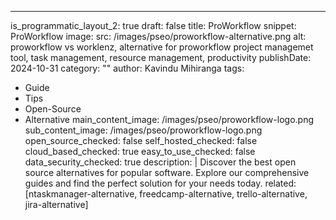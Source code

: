 ---
is_programmatic_layout_2: true
draft: false
title: ProWorkflow
snippet: ProWorkflow
image:
  src: /images/pseo/proworkflow-alternative.png
  alt: proworkflow vs worklenz, alternative for proworkflow project managemet tool, task management, resource management, productivity
publishDate: 2024-10-31
category: ""
author: Kavindu Mihiranga
tags:
  - Guide
  - Tips
  - Open-Source
  - Alternative
main_content_image: /images/pseo/proworkflow-logo.png
sub_content_image: /images/pseo/proworkflow-logo.png
open_source_checked: false
self_hosted_checked: false
cloud_based_checked: true
easy_to_use_checked: false
data_security_checked: true
description: |
   Discover the best open source alternatives for popular software. Explore our comprehensive guides and find the perfect solution for your needs today.
related: [ntaskmanager-alternative, freedcamp-alternative, trello-alternative, jira-alternative]